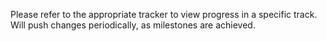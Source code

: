 Please refer to the appropriate tracker to view progress in a specific track. Will push changes periodically, as milestones are achieved.
